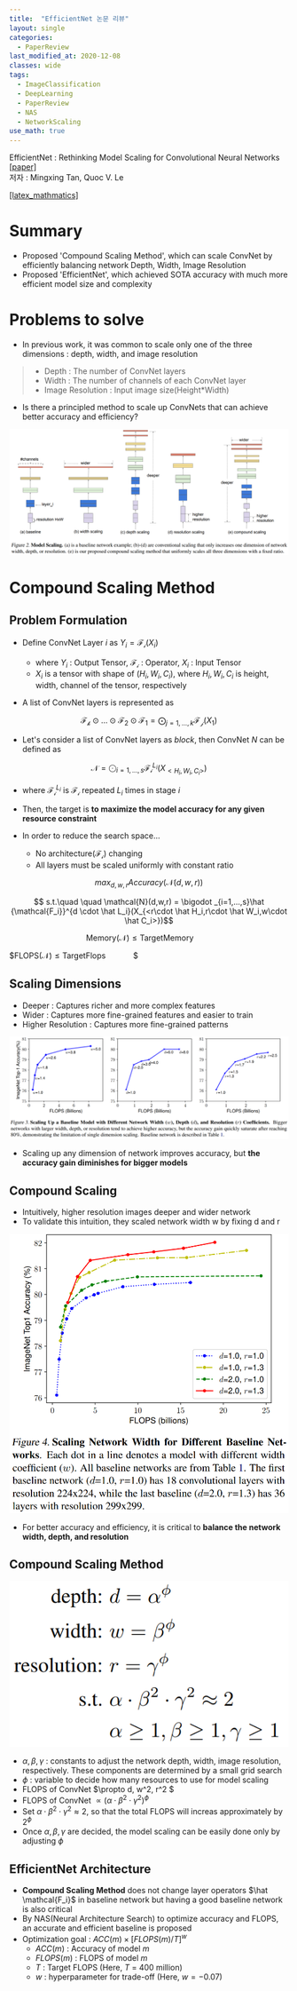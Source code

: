 ```yaml
---
title:  "EfficientNet 논문 리뷰"
layout: single
categories: 
  - PaperReview
last_modified_at: 2020-12-08
classes: wide
tags:
  - ImageClassification
  - DeepLearning
  - PaperReview
  - NAS
  - NetworkScaling
use_math: true
---
```


EfficientNet : Rethinking Model Scaling for Convolutional Neural Networks [[paper]](https://arxiv.org/pdf/1905.11946.pdf)\
저자 : Mingxing Tan, Quoc V. Le


[[latex_mathmatics]](https://en.wikipedia.org/wiki/Help:Displaying_a_formula#Formatting_using_TeX)

# Summary
- Proposed 'Compound Scaling Method', which can scale ConvNet by efficiently balancing network Depth, Width, Image Resolution
- Proposed 'EfficientNet', which achieved SOTA accuracy with much more efficient model size and complexity

# Problems to solve
- In previous work, it was common to scale only one of the three dimensions : depth, width, and image resolution
> - Depth : The number of ConvNet layers
> - Width : The number of channels of each ConvNet layer
> - Image Resolution : Input image size(Height*Width)
- Is there a principled method to scale up ConvNets that can achieve better accuracy and efficiency?

<p align="center">
  <img src="/assets/images/EfficientNet/EfficientNetSample.PNG">
</p>

# Compound Scaling Method
## Problem Formulation

- Define ConvNet Layer $i$ as $Y_i = \mathcal{F_i}(X_i)$
  - where $Y_i$ : Output Tensor, $\mathcal{F_i}$ : Operator, $X_i$ : Input Tensor
  - $X_i$ is a tensor with shape of $(H_i, W_i, C_i)$, where $H_i, W_i, C_i$ is height, width, channel of the tensor, respectively

- A list of ConvNet layers is represented as 

$$\mathcal{F_k}\odot ... \odot \mathcal{F_2} \odot \mathcal{F_1} = \bigodot _{j=1,...,k}\mathcal{F_j}(X_1)$$

- Let's consider a list of ConvNet layers as *block*, then ConvNet $N$ can be defined as

$$\mathcal{N}=\bigodot _{i=1,...,s}\mathcal{F_i}^{L_i}(X_{<H_i,W_i,C_i>})$$

  - where $\mathcal{F_i}^{L_i}$ is $\mathcal{F_i}$ repeated $L_i$ times in stage $i$

- Then, the target is **to maximize the model accuracy for any given resource constraint**
- In order to reduce the search space...
  - No architecture($\mathcal{F_i}$) changing
  - All layers must be scaled uniformly with constant ratio

$$max_{d,w,r} Accuracy(\mathcal{N}(d,w,r))$$

$$ s.t.\quad \quad   \mathcal{N}(d,w,r) = \bigodot _{i=1,...,s}\hat {\mathcal{F_i}}^{d \cdot \hat L_i}(X_{<r\cdot \hat H_i,r\cdot \hat W_i,w\cdot \hat C_i>})$$

$$\mathsf{Memory}(\mathcal{N}) \le \mathsf{TargetMemory} \quad \quad$$

$$\mathsf{FLOPS}(\mathcal{N}) \le \mathsf{TargetFlops} \quad \quad \quad \$$

## Scaling Dimensions

- Deeper : Captures richer and more complex features
- Wider : Captures more fine-grained features and easier to train
- Higher Resolution : Captures more fine-grained patterns

<p align="center">
  <img src="/assets/images/EfficientNet/OneDimensionScale.PNG">
</p>

- Scaling up any dimension of network improves accuracy, but **the accuracy gain diminishes for bigger models**

## Compound Scaling
- Intuitively, higher resolution images deeper and wider network
- To validate this intuition, they scaled network width w by fixing d and r

<p align="center">
  <img src="/assets/images/EfficientNet/CompoundScaling.PNG">
</p>

- For better accuracy and efficiency, it is critical to **balance the network width, depth, and resolution**

## Compound Scaling Method

<p align="center">
  <img src="/assets/images/EfficientNet/CSM.PNG">
</p>

- $\alpha, \beta, \gamma$ : constants to adjust the network depth, width, image resolution, respectively. These components are determined by a small grid search
- $\phi$ : variable to decide how many resources to use for model scaling
- FLOPS of ConvNet $\propto d, w^2, r^2 $
- FLOPS of ConvNet $\propto (\alpha \cdot \beta^2 \cdot \gamma^2 )^\phi$
- Set $\alpha \cdot \beta^2 \cdot \gamma^2 \approx 2$, so that the total FLOPS will increas approximately by $2^\phi$
- Once $\alpha, \beta, \gamma$ are decided, the model scaling can be easily done only by adjusting $\phi$

## EfficientNet Architecture
- **Compound Scaling Method** does not change layer operators $\hat \mathcal{F_i}$ in baseline network but having a good baseline network is also critical
- By NAS(Neural Architecture Search) to optimize accuracy and FLOPS, an accurate and efficient baseline is proposed
- Optimization goal : $ACC(m) \times [FLOPS(m)/T]^w$
  - $ACC(m)$ : Accuracy of model $m$
  - $FLOPS(m)$ : FLOPS of model $m$
  - $T$ : Target FLOPS (Here, $T$ = 400 million)
  - $w$ : hyperparameter for trade-off (Here, $w=-0.07$)


